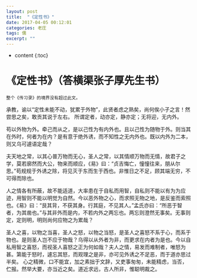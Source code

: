```yaml
---
layout: post
title:  "《定性书》"
date: 2017-04-05 00:12:01
categories: 老庄
tags: 儒
excerpt: ""
---
```


* content
{:toc}

# 《定性书》（答横渠张子厚先生书）

```
整个《传习录》的境界没有超过此文。
```

承教，谕以“定性未能不动，犹累于外物”，此贤者虑之熟矣，尚何俟小子之言！然尝思之矣，敢贡其说于左右。
所谓定者，动亦定，静亦定；无将迎，无内外。

苟以外物为外。牵己而从之，是以己性为有内外也。且以己性为随物于外。则当其在外时，何者为在内？是有意于绝外诱，而不知性之无内外也。既以内外为二本，则又乌可遽语定哉？

夫天地之常，以其心普万物而无心，圣人之常，以其情顺万物而无情，故君子之学，莫若廓然而大公，物来而顺应，《易》曰：“贞吉悔亡，憧憧往来，朋从尔思。”苟规规于外诱之除，将见灭于东而生于西也。非惟日之不足，顾其端无穷，不可得而除也。

人之情各有所蔽，故不能适道，大率患在于自私而用智，自私则不能以有为为应迹，用智则不能以明觉为自然。今以恶外物之心，而求照无物之地，是反鉴而索照也。《易》曰：“艮其背，不获其身。行其庭，不见其人。”孟氏亦曰：“所恶于智者，为其凿也。”与其非外而是内，不若内外之两忘也。两忘则澄然无事矣。无事则定，定则明，明则尚何应物之为累哉？

圣人之喜，以物之当喜，圣人之怒，以物之当怒，是圣人之喜怒不系于心，而系于物也。是则圣人岂不应于物哉？乌得以从外者为非，而更求在内者为是也。今以自私用智之喜怒，而视圣人喜怒之正为何如哉？夫人之情，易发而难制者，唯怒为甚。第能于怒时，遽忘其怒，而观理之是非，亦可见外诱之不足恶，而于道亦思过半矣。
心之精微，口不能宜，加之素拙于文辞，又吏事匆匆，未能精虑，当否，伫报。然举大要，亦当近之矣。道近求远，古人所非，惟聪明裁之。




